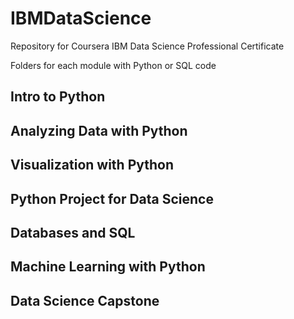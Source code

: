 # IBMDataScience
Repository for Coursera IBM Data Science Professional Certificate

Folders for each module with Python or SQL code

## Intro to Python

## Analyzing Data with Python

## Visualization with Python

## Python Project for Data Science

## Databases and SQL

## Machine Learning with Python

## Data Science Capstone
